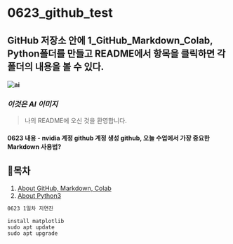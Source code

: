 # 0623_github_test
## GitHub 저장소 안에 1_GitHub_Markdown_Colab, Python폴더를 만들고 README에서 항목을 클릭하면 각 폴더의 내용을 볼 수 있다.
#### ![ai](https://github.com/user-attachments/assets/7ab7a5b8-a21d-4781-a90b-80ed15785588)
### *이것은 AI 이미지*
> 나의 README에 오신 것을 환영합니다.

 
#### 0623 내용 - nvidia 계정 github 계정 생성 github, 오늘 수업에서 가장 중요한 Markdown 사용법?

## 📌목차
1. [About GitHub, Markdown, Colab](./1_GitHub_Markdown_Colab/README.md)
2. [About Python3](./2_Python3/README.md)







``` bash
0623 1일차 지연진
```
```
install matplotlib
sudo apt update
sudo apt upgrade
```
